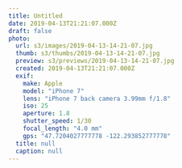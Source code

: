 ```yaml
---
title: Untitled
date: 2019-04-13T21:21:07.000Z
draft: false
photo:
  url: s3/images/2019-04-13-14-21-07.jpg
  thumb: s3/thumbs/2019-04-13-14-21-07.jpg
  preview: s3/previews/2019-04-13-14-21-07.jpg
  created: 2019-04-13T21:21:07.000Z
  exif:
    make: Apple
    model: "iPhone 7"
    lens: "iPhone 7 back camera 3.99mm f/1.8"
    iso: 25
    aperture: 1.8
    shutter_speed: 1/30
    focal_length: "4.0 mm"
    gps: "47.7204027777778 -122.293852777778"
  title: null
  caption: null
---
```

